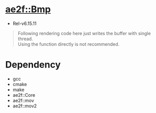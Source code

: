 # [ae2f::Bmp](https://github.com/ae2f/Bmp)
- Rel-v6.15.11

> Following rendering code here just writes the buffer with single thread.  
> Using the function directly is not recommended.


# Dependency
- gcc
- cmake
- make
- ae2f::Core
- ae2f::mov
- ae2f::mov2